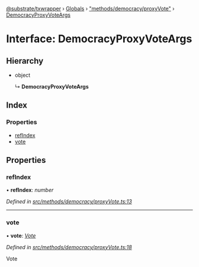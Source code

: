 [@substrate/txwrapper](../README.md) › [Globals](../globals.md) › ["methods/democracy/proxyVote"](../modules/_methods_democracy_proxyvote_.md) › [DemocracyProxyVoteArgs](_methods_democracy_proxyvote_.democracyproxyvoteargs.md)

# Interface: DemocracyProxyVoteArgs

## Hierarchy

* object

  ↳ **DemocracyProxyVoteArgs**

## Index

### Properties

* [refIndex](_methods_democracy_proxyvote_.democracyproxyvoteargs.md#refindex)
* [vote](_methods_democracy_proxyvote_.democracyproxyvoteargs.md#vote)

## Properties

###  refIndex

• **refIndex**: *number*

*Defined in [src/methods/democracy/proxyVote.ts:13](https://github.com/paritytech/txwrapper/blob/79435da/src/methods/democracy/proxyVote.ts#L13)*

___

###  vote

• **vote**: *[Vote](../modules/_methods_democracy_types_.md#vote)*

*Defined in [src/methods/democracy/proxyVote.ts:18](https://github.com/paritytech/txwrapper/blob/79435da/src/methods/democracy/proxyVote.ts#L18)*

Vote
